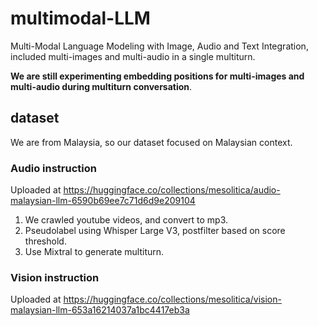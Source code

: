 # multimodal-LLM

Multi-Modal Language Modeling with Image, Audio and Text Integration, included multi-images and multi-audio in a single multiturn.

**We are still experimenting embedding positions for multi-images and multi-audio during multiturn conversation**.

## dataset

We are from Malaysia, so our dataset focused on Malaysian context.

### Audio instruction

Uploaded at https://huggingface.co/collections/mesolitica/audio-malaysian-llm-6590b69ee7c71d6d9e209104

1. We crawled youtube videos, and convert to mp3.
2. Pseudolabel using Whisper Large V3, postfilter based on score threshold.
3. Use Mixtral to generate multiturn.

### Vision instruction

Uploaded at https://huggingface.co/collections/mesolitica/vision-malaysian-llm-653a16214037a1bc4417eb3a
